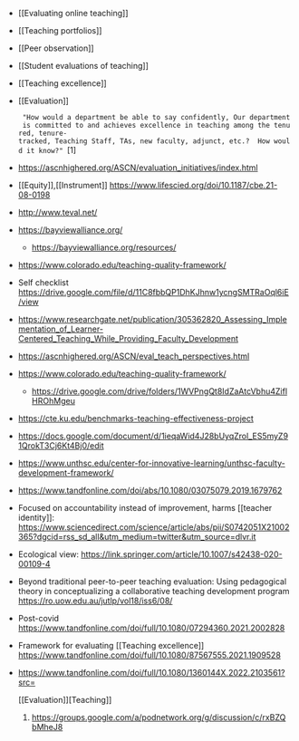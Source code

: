 - [[Evaluating online teaching]]
- [[Teaching portfolios]]
- [[Peer observation]]
- [[Student evaluations of teaching]]
- [[Teaching excellence]]
- [[Evaluation]]
  
  ` "How would a department be able to say confidently, Our department is committed to and achieves excellence in teaching among the tenured, tenure-tracked, Teaching Staff, TAs, new faculty, adjunct, etc.?  How would it know?" `\[1\]
- https://ascnhighered.org/ASCN/evaluation_initiatives/index.html
- [[Equity]],[[Instrument]]
  https://www.lifescied.org/doi/10.1187/cbe.21-08-0198
- http://www.teval.net/
- https://bayviewalliance.org/
	- https://bayviewalliance.org/resources/
- https://www.colorado.edu/teaching-quality-framework/
- Self checklist
  https://drive.google.com/file/d/11C8fbbQP1DhKJhnw1ycngSMTRaOql6iE/view
- https://www.researchgate.net/publication/305362820_Assessing_Implementation_of_Learner-Centered_Teaching_While_Providing_Faculty_Development
- https://ascnhighered.org/ASCN/eval_teach_perspectives.html
- https://www.colorado.edu/teaching-quality-framework/
	- https://drive.google.com/drive/folders/1WVPngQt8IdZaAtcVbhu4ZiflHROhMgeu
- https://cte.ku.edu/benchmarks-teaching-effectiveness-project
- https://docs.google.com/document/d/1ieqaWid4J28bUyqZrol_ES5myZ91QrokT3Cj6Kt4Bj0/edit
- https://www.unthsc.edu/center-for-innovative-learning/unthsc-faculty-development-framework/
- https://www.tandfonline.com/doi/abs/10.1080/03075079.2019.1679762
- Focused on accountability instead of improvement, harms  [[teacher identity]]:
  https://www.sciencedirect.com/science/article/abs/pii/S0742051X21002365?dgcid=rss_sd_all&utm_medium=twitter&utm_source=dlvr.it
- Ecological view:
  https://link.springer.com/article/10.1007/s42438-020-00109-4
- Beyond traditional peer-to-peer teaching evaluation: Using
  pedagogical theory in conceptualizing a collaborative teaching
  development program https://ro.uow.edu.au/jutlp/vol18/iss6/08/
- Post-covid
  https://www.tandfonline.com/doi/full/10.1080/07294360.2021.2002828
- Framework for evaluating  [[Teaching excellence]]
  https://www.tandfonline.com/doi/full/10.1080/87567555.2021.1909528
- https://www.tandfonline.com/doi/full/10.1080/1360144X.2022.2103561?src=
  
  [[Evaluation]][Teaching]]
  
  1.  https://groups.google.com/a/podnetwork.org/g/discussion/c/rxBZQbMheJ8